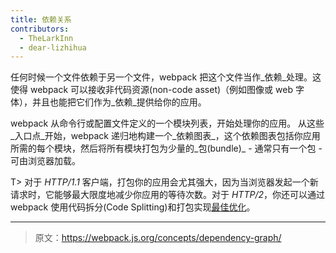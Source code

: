 ```yaml
---
title: 依赖关系
contributors:
  - TheLarkInn
  - dear-lizhihua
---
```


任何时候一个文件依赖于另一个文件，webpack 把这个文件当作_依赖_处理。这使得 webpack 可以接收非代码资源(non-code asset)（例如图像或 web 字体），并且也能把它们作为_依赖_提供给你的应用。

webpack 从命令行或配置文件定义的一个模块列表，开始处理你的应用。
从这些_入口点_开始，webpack 递归地构建一个_依赖图表_，这个依赖图表包括你应用所需的每个模块，然后将所有模块打包为少量的_包(bundle)_ - 通常只有一个包 - 可由浏览器加载。

T> 对于 *HTTP/1.1* 客户端，打包你的应用会尤其强大，因为当浏览器发起一个新请求时，它能够最大限度地减少你应用的等待次数。对于 *HTTP/2*，你还可以通过 webpack 使用代码拆分(Code Splitting)和打包实现[最佳优化](https://medium.com/webpack/webpack-http-2-7083ec3f3ce6#.7y5d3hz59)。

***

> 原文：https://webpack.js.org/concepts/dependency-graph/